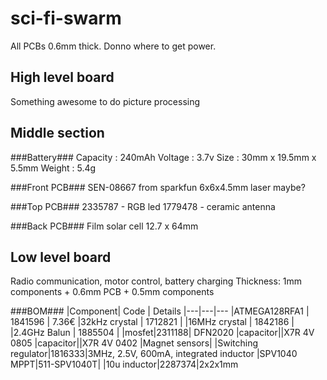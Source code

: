 sci-fi-swarm
============

All PCBs 0.6mm thick. Donno where to get power.

High level board
----------------
Something awesome to do picture processing

Middle section
--------------

###Battery###
Capacity : 240mAh
Voltage : 3.7v
Size : 30mm x 19.5mm x 5.5mm
Weight : 5.4g

###Front PCB###
SEN-08667 from sparkfun
6x6x4.5mm
laser maybe?

###Top PCB###
2335787 - RGB led
1779478 - ceramic antenna

###Back PCB###
Film solar cell 12.7 x 64mm

Low level board
---------------
Radio communication, motor control, battery charging
Thickness: 1mm components + 0.6mm PCB + 0.5mm components

###BOM###
|Component| Code | Details
|---|---|---
|ATMEGA128RFA1 | 1841596 | 7.36€
|32kHz crystal | 1712821 |
|16MHz crystal | 1842186 |
|2.4GHz Balun | 1885504 |
|mosfet|2311188| DFN2020
|capacitor||X7R 4V 0805
|capacitor||X7R 4V 0402
|Magnet sensors|
|Switching regulator|1816333|3MHz, 2.5V, 600mA, integrated inductor
|SPV1040 MPPT|511-SPV1040T|
|10u inductor|2287374|2x2x1mm
